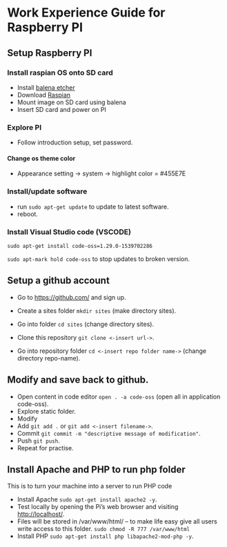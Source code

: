 # Work Experience Guide for Raspberry PI

## Setup Raspberry PI

### Install raspian OS onto SD card

* Install [balena etcher](https://www.balena.io/etcher/)
* Download [Raspian](https://www.raspberrypi.org/downloads/raspbian/)
* Mount image on SD card using balena
* Insert SD card and power on PI

### Explore PI

* Follow introduction setup, set password.

#### Change os theme color

* Appearance setting -> system -> highlight color = #455E7E

### Install/update software

* run `sudo apt-get update` to update to latest software.
* reboot.

### Install Visual Studio code (VSCODE)

`sudo apt-get install code-oss=1.29.0-1539702286`

`sudo apt-mark hold code-oss` to stop updates to broken version.

## Setup a github account

* Go to <https://github.com/> and sign up.

* Create a sites folder `mkdir sites` (make directory sites).
* Go into folder `cd sites` (change directory sites).
* Clone this repository `git clone <-insert url->`.
* Go into repository folder `cd <-insert repo folder name->` (change directory repo-name).

## Modify and save back to github.

* Open content in code editor `open . -a code-oss` (open all in application code-oss).
* Explore static folder.
* Modify
* Add `git add .` or `git add <-insert filename->`.
* Commit `git commit -m "descriptive message of modification"`.
* Push `git push`.
* Repeat for practise.

## Install Apache and PHP to run php folder

This is to turn your machine into a server to run PHP code

* Install Apache `sudo apt-get install apache2 -y`.
* Test locally by opening the Pi’s web browser and visiting <http://localhost/>.
* Files will be stored in /var/www/html/ – to make life easy give all users write access to this folder. `sudo chmod -R 777 /var/www/html`
* Install PHP `sudo apt-get install php libapache2-mod-php -y`.
